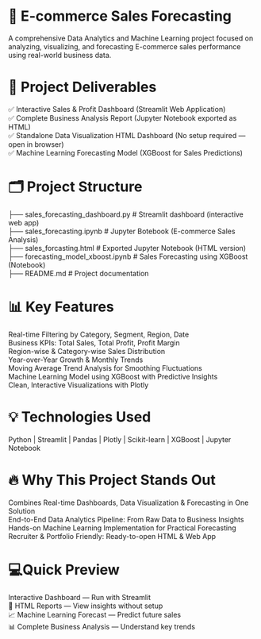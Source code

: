 # 🚀 E-commerce Sales Forecasting 
A comprehensive Data Analytics and Machine Learning project focused on analyzing, visualizing, and forecasting E-commerce sales performance using real-world business data.

# 🌟 Project Deliverables
✅ Interactive Sales & Profit Dashboard (Streamlit Web Application)<br>
✅ Complete Business Analysis Report (Jupyter Notebook exported as HTML)<br>
✅ Standalone Data Visualization HTML Dashboard (No setup required — open in browser)<br>
✅ Machine Learning Forecasting Model (XGBoost for Sales Predictions)<br>

# 🗂️ Project Structure

├── sales_forecasting_dashboard.py # Streamlit dashboard (interactive web app)<br>
├── sales_forecasting.ipynb # Jupyter Botebook (E-commerce Sales Analysis)<br>
├── sales_forcasting.html # Exported Jupyter Notebook (HTML version)<br>
├── forecasting_model_xboost.ipynb # Sales Forecasting using XGBoost (Notebook)<br>
├── README.md # Project documentation<br>

# 📊 Key Features
  Real-time Filtering by Category, Segment, Region, Date<br>
  Business KPIs: Total Sales, Total Profit, Profit Margin<br>
  Region-wise & Category-wise Sales Distribution<br>
  Year-over-Year Growth & Monthly Trends<br>
  Moving Average Trend Analysis for Smoothing Fluctuations<br>
  Machine Learning Model using XGBoost with Predictive Insights<br>
  Clean, Interactive Visualizations with Plotly<br>

# 💡 Technologies Used
Python | Streamlit | Pandas | Plotly | Scikit-learn | XGBoost | Jupyter Notebook

# 🔥 Why This Project Stands Out
  Combines Real-time Dashboards, Data Visualization & Forecasting in One Solution<br>
  End-to-End Data Analytics Pipeline: From Raw Data to Business Insights<br>
  Hands-on Machine Learning Implementation for Practical Forecasting<br>
  Recruiter & Portfolio Friendly: Ready-to-open HTML & Web App<br>


# 💻Quick Preview
 Interactive Dashboard — Run with Streamlit<br>
📂 HTML Reports — View insights without setup<br>
📈 Machine Learning Forecast — Predict future sales<br>
📊 Complete Business Analysis — Understand key trends<br>

